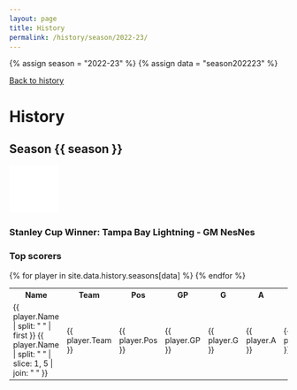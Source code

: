 ```yaml
---
layout: page
title: History
permalink: /history/season/2022-23/
---
```


{% assign season = "2022-23" %}
{% assign data = "season202223" %}

<a href="/history/" class="back">Back to history</a>

# History

## Season {{ season }}

<img src="/assets/img/logos/tampabay.png"/>

### Stanley Cup Winner: Tampa Bay Lightning - GM NesNes

### Top scorers

<table>
  <tr data-sort-method="none">
    <th>Name</th>
    <th>Team</th>
    <th>Pos</th>
    <th>GP</th>
    <th>G</th>
    <th>A</th>
    <th>P</th>
    <th>+/-</th>
    <th>PIM</th>
    <th>PPg</th>
    <th>PPa</th>
    <th>PPp</th>
    <th>SHg</th>
    <th>SHa</th>
    <th>SHp</th>
    <th>GWG</th>
    <th>GT</th>
    <th>FG</th>
    <th>EN</th>
    <th>SOG</th>
    <th>Sh</th>
    <th>AvR</th>
  </tr>
  {% for player in site.data.history.seasons[data] %}
  <tr>
    <td>
      <span>{{ player.Name | split: " " | first }}</span>
      <span>{{ player.Name | split: " " | slice: 1, 5 | join: " " }}</span>
    </td>
    <td>{{ player.Team }}</td>
    <td>{{ player.Pos }}</td>
    <td>{{ player.GP }}</td>
    <td>{{ player.G }}</td>
    <td>{{ player.A }}</td>
    <td>{{ player.P }}</td>
    <td>{{ player.PlusMinus }}</td>
    <td>{{ player.PIM }}</td>
    <td>{{ player.PPg }}</td>
    <td>{{ player.PPa }}</td>
    <td>{{ player.PPp }}</td>
    <td>{{ player.SHg }}</td>
    <td>{{ player.SHa }}</td>
    <td>{{ player.SHp }}</td>
    <td>{{ player.GWG }}</td>
    <td>{{ player.GT }}</td>
    <td>{{ player.FG }}</td>
    <td>{{ player.EN }}</td>
    <td>{{ player.SOG }}</td>
    <td>{{ player.Sh }}</td>
    <td>{{ player.AvR }}</td>
  </tr>
  {% endfor %}
</table>